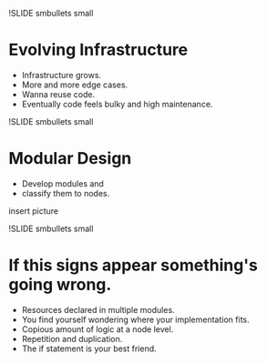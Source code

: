 !SLIDE smbullets small
# Evolving Infrastructure

* Infrastructure grows.
* More and more edge cases.
* Wanna reuse code.
* Eventually code feels bulky and high maintenance.


!SLIDE smbullets small
# Modular Design

* Develop modules and
* classify them to nodes.

insert picture

!SLIDE smbullets small
# If this signs appear something's going wrong.

* Resources declared in multiple modules.
* You find yourself wondering where your implementation fits.
* Copious amount of logic at a node level.
* Repetition and duplication.
* The if statement is your best friend.
